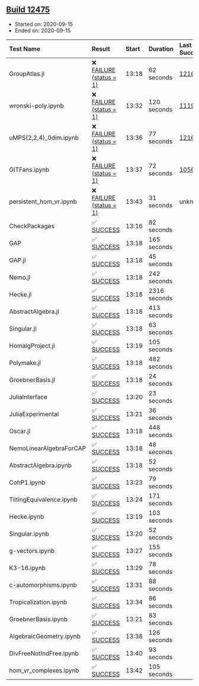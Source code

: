 ## [Build 12475](https://oscarci.mathematik.uni-kl.de/job/oscar/12475/)

* Started on: 2020-09-15
* Ended on: 2020-09-15

| Test Name    | Result | Start | Duration | Last Success | First Failure |
|:-------------|:-------|:------|:---------|:-------------|:--------------|
| GroupAtlas.jl | ❌ [FAILURE (status = 1)](https://oscarci.mathematik.uni-kl.de/job/oscar/12475/artifact/logs/build-12475/GroupAtlas.jl.log) | 13:18 | 62 seconds | [12167](https://oscarci.mathematik.uni-kl.de/job/oscar/12167/) | [12168](https://oscarci.mathematik.uni-kl.de/job/oscar/12168/) |
| wronski-poly.ipynb | ❌ [FAILURE (status = 1)](https://oscarci.mathematik.uni-kl.de/job/oscar/12475/artifact/logs/build-12475/wronski-poly.ipynb.log) | 13:32 | 120 seconds | [11192](https://oscarci.mathematik.uni-kl.de/job/oscar/11192/) | [11193](https://oscarci.mathematik.uni-kl.de/job/oscar/11193/) |
| uMPS(2,2,4)_0dim.ipynb | ❌ [FAILURE (status = 1)](https://oscarci.mathematik.uni-kl.de/job/oscar/12475/artifact/logs/build-12475/uMPS-2-2-4-_0dim.ipynb.log) | 13:36 | 77 seconds | [12167](https://oscarci.mathematik.uni-kl.de/job/oscar/12167/) | [12168](https://oscarci.mathematik.uni-kl.de/job/oscar/12168/) |
| GITFans.ipynb | ❌ [FAILURE (status = 1)](https://oscarci.mathematik.uni-kl.de/job/oscar/12475/artifact/logs/build-12475/GITFans.ipynb.log) | 13:37 | 72 seconds | [10566](https://oscarci.mathematik.uni-kl.de/job/oscar/10566/) | [10567](https://oscarci.mathematik.uni-kl.de/job/oscar/10567/) |
| persistent_hom_vr.ipynb | ❌ [FAILURE (status = 1)](https://oscarci.mathematik.uni-kl.de/job/oscar/12475/artifact/logs/build-12475/persistent_hom_vr.ipynb.log) | 13:43 | 31 seconds | unknown | unknown |
| CheckPackages | ✅ [SUCCESS](https://oscarci.mathematik.uni-kl.de/job/oscar/12475/artifact/logs/build-12475/CheckPackages.log) | 13:16 | 82 seconds |  |  |
| GAP | ✅ [SUCCESS](https://oscarci.mathematik.uni-kl.de/job/oscar/12475/artifact/logs/build-12475/GAP.log) | 13:18 | 165 seconds |  |  |
| GAP.jl | ✅ [SUCCESS](https://oscarci.mathematik.uni-kl.de/job/oscar/12475/artifact/logs/build-12475/GAP.jl.log) | 13:18 | 45 seconds |  |  |
| Nemo.jl | ✅ [SUCCESS](https://oscarci.mathematik.uni-kl.de/job/oscar/12475/artifact/logs/build-12475/Nemo.jl.log) | 13:18 | 242 seconds |  |  |
| Hecke.jl | ✅ [SUCCESS](https://oscarci.mathematik.uni-kl.de/job/oscar/12475/artifact/logs/build-12475/Hecke.jl.log) | 13:18 | 2316 seconds |  |  |
| AbstractAlgebra.jl | ✅ [SUCCESS](https://oscarci.mathematik.uni-kl.de/job/oscar/12475/artifact/logs/build-12475/AbstractAlgebra.jl.log) | 13:18 | 413 seconds |  |  |
| Singular.jl | ✅ [SUCCESS](https://oscarci.mathematik.uni-kl.de/job/oscar/12475/artifact/logs/build-12475/Singular.jl.log) | 13:18 | 63 seconds |  |  |
| HomalgProject.jl | ✅ [SUCCESS](https://oscarci.mathematik.uni-kl.de/job/oscar/12475/artifact/logs/build-12475/HomalgProject.jl.log) | 13:19 | 105 seconds |  |  |
| Polymake.jl | ✅ [SUCCESS](https://oscarci.mathematik.uni-kl.de/job/oscar/12475/artifact/logs/build-12475/Polymake.jl.log) | 13:18 | 482 seconds |  |  |
| GroebnerBasis.jl | ✅ [SUCCESS](https://oscarci.mathematik.uni-kl.de/job/oscar/12475/artifact/logs/build-12475/GroebnerBasis.jl.log) | 13:18 | 24 seconds |  |  |
| JuliaInterface | ✅ [SUCCESS](https://oscarci.mathematik.uni-kl.de/job/oscar/12475/artifact/logs/build-12475/JuliaInterface.log) | 13:20 | 23 seconds |  |  |
| JuliaExperimental | ✅ [SUCCESS](https://oscarci.mathematik.uni-kl.de/job/oscar/12475/artifact/logs/build-12475/JuliaExperimental.log) | 13:21 | 36 seconds |  |  |
| Oscar.jl | ✅ [SUCCESS](https://oscarci.mathematik.uni-kl.de/job/oscar/12475/artifact/logs/build-12475/Oscar.jl.log) | 13:18 | 448 seconds |  |  |
| NemoLinearAlgebraForCAP | ✅ [SUCCESS](https://oscarci.mathematik.uni-kl.de/job/oscar/12475/artifact/logs/build-12475/NemoLinearAlgebraForCAP.log) | 13:18 | 48 seconds |  |  |
| AbstractAlgebra.ipynb | ✅ [SUCCESS](https://oscarci.mathematik.uni-kl.de/job/oscar/12475/artifact/logs/build-12475/AbstractAlgebra.ipynb.log) | 13:18 | 52 seconds |  |  |
| CohP1.ipynb | ✅ [SUCCESS](https://oscarci.mathematik.uni-kl.de/job/oscar/12475/artifact/logs/build-12475/CohP1.ipynb.log) | 13:23 | 79 seconds |  |  |
| TiltingEquivalence.ipynb | ✅ [SUCCESS](https://oscarci.mathematik.uni-kl.de/job/oscar/12475/artifact/logs/build-12475/TiltingEquivalence.ipynb.log) | 13:24 | 171 seconds |  |  |
| Hecke.ipynb | ✅ [SUCCESS](https://oscarci.mathematik.uni-kl.de/job/oscar/12475/artifact/logs/build-12475/Hecke.ipynb.log) | 13:19 | 103 seconds |  |  |
| Singular.ipynb | ✅ [SUCCESS](https://oscarci.mathematik.uni-kl.de/job/oscar/12475/artifact/logs/build-12475/Singular.ipynb.log) | 13:20 | 52 seconds |  |  |
| g-vectors.ipynb | ✅ [SUCCESS](https://oscarci.mathematik.uni-kl.de/job/oscar/12475/artifact/logs/build-12475/g-vectors.ipynb.log) | 13:27 | 155 seconds |  |  |
| K3-16.ipynb | ✅ [SUCCESS](https://oscarci.mathematik.uni-kl.de/job/oscar/12475/artifact/logs/build-12475/K3-16.ipynb.log) | 13:29 | 78 seconds |  |  |
| c-automorphisms.ipynb | ✅ [SUCCESS](https://oscarci.mathematik.uni-kl.de/job/oscar/12475/artifact/logs/build-12475/c-automorphisms.ipynb.log) | 13:31 | 88 seconds |  |  |
| Tropicalization.ipynb | ✅ [SUCCESS](https://oscarci.mathematik.uni-kl.de/job/oscar/12475/artifact/logs/build-12475/Tropicalization.ipynb.log) | 13:34 | 86 seconds |  |  |
| GroebnerBasis.ipynb | ✅ [SUCCESS](https://oscarci.mathematik.uni-kl.de/job/oscar/12475/artifact/logs/build-12475/GroebnerBasis.ipynb.log) | 13:21 | 83 seconds |  |  |
| AlgebraicGeometry.ipynb | ✅ [SUCCESS](https://oscarci.mathematik.uni-kl.de/job/oscar/12475/artifact/logs/build-12475/AlgebraicGeometry.ipynb.log) | 13:38 | 126 seconds |  |  |
| DivFreeNotIndFree.ipynb | ✅ [SUCCESS](https://oscarci.mathematik.uni-kl.de/job/oscar/12475/artifact/logs/build-12475/DivFreeNotIndFree.ipynb.log) | 13:40 | 93 seconds |  |  |
| hom_vr_complexes.ipynb | ✅ [SUCCESS](https://oscarci.mathematik.uni-kl.de/job/oscar/12475/artifact/logs/build-12475/hom_vr_complexes.ipynb.log) | 13:42 | 105 seconds |  |  |
